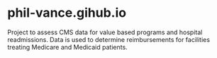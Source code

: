 # phil-vance.gihub.io
Project to assess CMS data for value based programs and hospital readmissions.  Data is used to determine reimbursements for facilities treating Medicare and Medicaid patients.  
